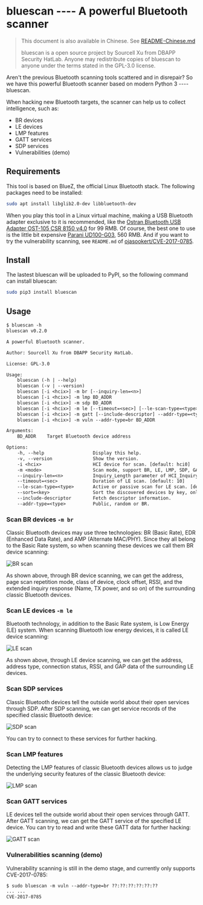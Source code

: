 # bluescan ---- A powerful Bluetooth scanner

> This document is also available in Chinese. See [README-Chinese.md](https://github.com/fO-000/bluescan/blob/master/README-Chinese.md)
>
> bluescan is a open source project by Sourcell Xu from DBAPP Security HatLab. Anyone may redistribute copies of bluescan to anyone under the terms stated in the GPL-3.0 license.

Aren't the previous Bluetooth scanning tools scattered and in disrepair? So we have this powerful Bluetooth scanner based on modern Python 3 ---- bluescan.

When hacking new Bluetooth targets, the scanner can help us to collect intelligence, such as:

* BR devices
* LE devices
* LMP features
* GATT services
* SDP services
* Vulnerabilities (demo)

## Requirements

This tool is based on BlueZ, the official Linux Bluetooth stack. The following packages need to be installed:

```sh
sudo apt install libglib2.0-dev libbluetooth-dev
```

When you play this tool in a Linux virtual machine, making a USB Bluetooth adapter exclusive to it is recommended, like the [Ostran Bluetooth USB Adapter OST-105 CSR 8150 v4.0](https://item.taobao.com/item.htm?spm=a230r.1.14.14.21b6705fm5gjj3&id=38948169460&ns=1&abbucket=6#detail) for 99 RMB. Of course, the best one to use is the little bit expensive [Parani UD100-G03](https://item.taobao.com/item.htm?spm=a230r.1.14.16.19bcf4b2koxeWN&id=561488544550&ns=1&abbucket=19#detail), 560 RMB. And if you want to try the vulnerability scanning, see `README.md` of [ojasookert/CVE-2017-0785](https://github.com/ojasookert/CVE-2017-0785).

## Install

The lastest bluescan will be uploaded to PyPI, so the following command can install bluescan:

```sh
sudo pip3 install bluescan
```

## Usage

```txt
$ bluescan -h
bluescan v0.2.0

A powerful Bluetooth scanner.

Author: Sourcell Xu from DBAPP Security HatLab.

License: GPL-3.0

Usage:
    bluescan (-h | --help)
    bluescan (-v | --version)
    bluescan [-i <hcix>] -m br [--inquiry-len=<n>]
    bluescan [-i <hcix>] -m lmp BD_ADDR
    bluescan [-i <hcix>] -m sdp BD_ADDR
    bluescan [-i <hcix>] -m le [--timeout=<sec>] [--le-scan-type=<type>] [--sort=<key>]
    bluescan [-i <hcix>] -m gatt [--include-descriptor] --addr-type=<type> BD_ADDR
    bluescan [-i <hcix>] -m vuln --addr-type=br BD_ADDR

Arguments:
    BD_ADDR    Target Bluetooth device address

Options:
    -h, --help                  Display this help.
    -v, --version               Show the version.
    -i <hcix>                   HCI device for scan. [default: hci0]
    -m <mode>                   Scan mode, support BR, LE, LMP, SDP, GATT and vuln.
    --inquiry-len=<n>           Inquiry_Length parameter of HCI_Inquiry command. [default: 8]
    --timeout=<sec>             Duration of LE scan. [default: 10]
    --le-scan-type=<type>       Active or passive scan for LE scan. [default: active]
    --sort=<key>                Sort the discovered devices by key, only support RSSI now. [default: rssi]
    --include-descriptor        Fetch descriptor information.
    --addr-type=<type>          Public, random or BR.
```

### Scan BR devices `-m br`

Classic Bluetooth devices may use three technologies: BR (Basic Rate), EDR (Enhanced Data Rate), and AMP (Alternate MAC/PHY). Since they all belong to the Basic Rate system, so when scanning these devices we call them BR device scanning:

![BR scan](https://github.com/fO-000/bluescan/blob/master/res/example-br-scan.png)

As shown above, through BR device scanning, we can get the address, page scan repetition mode, class of device, clock offset, RSSI, and the extended inquiry response (Name, TX power, and so on) of the surrounding classic Bluetooth devices.

### Scan LE devices `-m le`

Bluetooth technology, in addition to the Basic Rate system, is Low Energy (LE) system. When scanning Bluetooth low energy devices, it is called LE device scanning:

![LE scan](https://github.com/fO-000/bluescan/blob/master/res/example-le-scan.png)

As shown above, through LE device scanning, we can get the address, address type, connection status, RSSI, and GAP data of the surrounding LE devices.

### Scan SDP services

Classic Bluetooth devices tell the outside world about their open services through SDP. After SDP scanning, we can get service records of the specified classic Bluetooth device:

![SDP scan](https://github.com/fO-000/bluescan/blob/master/res/example-sdp-scan.png)

You can try to connect to these services for further hacking.

### Scan LMP features

Detecting the LMP features of classic Bluetooth devices allows us to judge the underlying security features of the classic Bluetooth device:

![LMP scan](https://github.com/fO-000/bluescan/blob/master/res/example-lmp-scan.png)

### Scan GATT services

LE devices tell the outside world about their open services through GATT. After GATT scanning, we can get the GATT service of the specified LE device. You can try to read and write these GATT data for further hacking:

![GATT scan](https://github.com/fO-000/bluescan/blob/master/res/example-gatt-scan.png)

### Vulnerabilities scanning (demo)

Vulnerability scanning is still in the demo stage, and currently only supports CVE-2017-0785:

```txt
$ sudo bluescan -m vuln --addr-type=br ??:??:??:??:??:??
... ...
CVE-2017-0785
```
